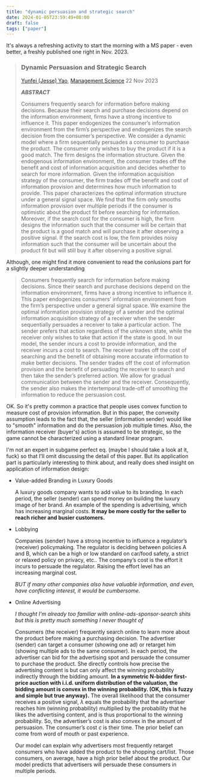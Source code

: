 ```yaml
---
title: "dynamic persuasion and strategic search"
date: 2024-01-05T23:59:49+08:00
draft: false
tags: ["paper"]
---
```


It's always a refreshing activity to start the morning with a MS paper - even better, a freshly published one right in Nov. 2023.

> ### Dynamic Persuasion and Strategic Search
>
> [Yunfei (Jesse) Yao](https://www.jesseyao.com/), [Management Science](https://doi.org/10.1287/mnsc.2023.00994) 22 Nov 2023
>
> ***ABSTRACT***
>
> Consumers frequently search for information before making decisions. Because their search and purchase decisions depend on the information environment, firms have a strong incentive to influence it. This paper endogenizes the consumer’s information environment from the firm’s perspective and endogenizes the search decision from the consumer’s perspective. We consider a dynamic model where a firm sequentially persuades a consumer to purchase the product. The consumer only wishes to buy the product if it is a good match. The firm designs the information structure. Given the endogenous information environment, the consumer trades off the benefit and cost of information acquisition and decides whether to search for more information. Given the information acquisition strategy of the consumer, the firm trades off the benefit and cost of information provision and determines how much information to provide. This paper characterizes the optimal information structure under a general signal space. We find that the firm only smooths information provision over multiple periods if the consumer is optimistic about the product fit before searching for information. Moreover, if the search cost for the consumer is high, the firm designs the information such that the consumer will be certain that the product is a good match and will purchase it after observing a positive signal. If the search cost is low, the firm provides noisy information such that the consumer will be uncertain about the product fit but will still buy it after observing a positive signal.

Although, one might find it more convenient to read the conlusions part for a slightly deeper understanding

> Consumers frequently search for information before making decisions. Since their search and purchase decisions depend on the information environment, firms have a strong incentive to influence it. This paper endogenizes consumers’ information environment from the firm’s perspective under a general signal space. We examine the optimal information provision strategy of a sender and the optimal information acquisition strategy of a receiver when the sender sequentially persuades a receiver to take a particular action. The sender prefers that action regardless of the unknown state, while the receiver only wishes to take that action if the state is good. In our model, the sender incurs a cost to provide information, and the receiver incurs a cost to search. The receiver trades off the cost of searching and the benefit of obtaining more accurate information to make better decisions. The sender trades off the cost of information provision and the benefit of persuading the receiver to search and then take the sender’s preferred action. We allow for gradual communication between the sender and the receiver. Consequently, the sender also makes the intertemporal trade-off of smoothing the information to reduce the persuasion cost.

OK. So it's pretty common a practice that people uses convex function to measure cost of provision information. But in this paper, the convexity assumption leads to the fact that, the seller (information sender) would like to "smooth" information and do the persuasion job multiple times. Also, the information receiver (buyer's) action is assumed to be strategic, so the game cannot be characterized using a standard linear program.

I'm not an expert in subgame perfect eq. (maybe I should take a look at it, fuck) so that I'll omit discussing the detail of this paper. But its application part is particularly interesting to think about, and really does shed insight on application of information design:

- Value-added Branding in Luxury Goods

    A luxury goods company wants to add value to its branding. In each period, the seller (sender) can spend money on building the luxury image of her brand. An example of the spending is advertising, which has increasing marginal costs. **It may be more costly for the seller to reach richer and busier customers.**

- Lobbying

    Companies (sender) have a strong incentive to influence a regulator’s (receiver) policymaking. The regulator is deciding between policies A and B, which can be a high or low standard on car/food safety, a strict or relaxed policy on privacy, etc.. The company’s cost is the effort it incurs to persuade the regulator. Raising the effort level has an increasing marginal cost.

    *BUT if many other companies also have valuable information, and even, have conflicting interest, it would be cumbersome.*

- Online Advertising

    *I thought I'm already too familiar with online-ads-sponsor-search shits but this is pretty much something I never thought of*

    Consumers (the receiver) frequently search online to learn more about the product before making a purchasing decision. The advertiser (sender) can target a consumer (showing one ad) or retarget him (showing multiple ads to the same consumer). In each period, the advertiser can bid for the advertising spot and persuade the consumer to purchase the product. She directly controls how precise the advertising content is but can only affect the winning probability indirectly through the bidding amount. **In a symmetric N-bidder first-price auction with i.i.d. uniform distribution of the valuation, the bidding amount is convex in the winning probability. (OK, this is fuzzy and simple but true anyway).**  The overall likelihood that the consumer receives a positive signal, $\lambda$ equals the probability that the advertiser reaches him (winning probability) multiplied by the probability that he likes the advertising content, and is thus proportional to the winning probability. So, the advertiser’s cost is also convex in the amount of persuasion. The consumer’s cost $c$ is their time. The prior belief can come from word of mouth or past experience.

    Our model can explain why advertisers most frequently retarget consumers who have added the product to the shopping cart/list. Those consumers, on average, have a high prior belief about the product. Our model predicts that advertisers will persuade these consumers in multiple periods.

